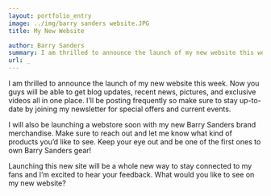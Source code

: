 ```yaml
---
layout: portfolio_entry
image: ../img/barry sanders website.JPG
title: My New Website

author: Barry Sanders
summary: I am thrilled to announce the launch of my new website this week. Now you guys will be able to get blog updates, recent news, pictures, and exclusive videos all in one place. I’ll be posting frequently so make sure to stay up-to-date by joining my newsletter for special offers and current events
url: _
---
```

<span class="dropcap">I</span> am thrilled to announce the launch of my new website this week. Now you guys will be able to get blog updates, recent news, pictures, and exclusive videos all in one place. I’ll be posting frequently so make sure to stay up-to-date by joining my newsletter for special offers and current events.

I will also be launching a webstore soon with my new Barry Sanders brand merchandise. Make sure to reach out and let me know what kind of products you’d like to see. Keep your eye out and be one of the first ones to own Barry Sanders gear!

Launching this new site will be a whole new way to stay connected to my fans and I’m excited to hear your feedback. What would you like to see on my new website?